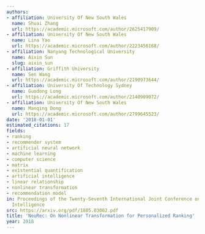 ```yaml
---
authors:
- affiliation: University Of New South Wales
  name: Shuai Zhang
  url: https://academic.microsoft.com/author/2625417909/
- affiliation: University Of New South Wales
  name: Lina Yao
  url: https://academic.microsoft.com/author/2223456168/
- affiliation: Nanyang Technological University
  name: Aixin Sun
  slug: aixin_sun
- affiliation: Griffith University
  name: Sen Wang
  url: https://academic.microsoft.com/author/2190973644/
- affiliation: University Of Technology Sydney
  name: Guodong Long
  url: https://academic.microsoft.com/author/2140909072/
- affiliation: University Of New South Wales
  name: Manqing Dong
  url: https://academic.microsoft.com/author/2799645523/
date: '2018-01-01'
estimated_citations: 17
fields:
- ranking
- recommender system
- artificial neural network
- machine learning
- computer science
- matrix
- existential quantification
- artificial intelligence
- linear relationship
- nonlinear transformation
- recommendation model
in: Proceedings of the Twenty-Seventh International Joint Conference on Artificial
  Intelligence
src: https://arxiv.org/pdf/1805.03002.pdf
title: 'NeuRec: On Nonlinear Transformation for Personalized Ranking'
year: 2018
---
```


